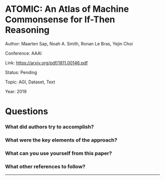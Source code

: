 # ATOMIC: An Atlas of Machine Commonsense for If-Then Reasoning
Author: Maarten Sap, Noah A. Smith, Ronan Le Bras, Yejin Choi

Conference: AAAI

Link: https://arxiv.org/pdf/1811.00146.pdf

Status: Pending

Topic: AGI, Dataset, Text 

Year: 2019

# Questions

### What did authors try to accomplish?

### What were the key elements of the approach?

### What can you use yourself from this paper?

### What other references to follow?

---